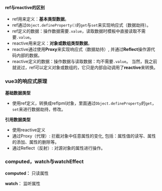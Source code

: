 #### ref与reactive的区别

- ref用来定义：**基本类型数据**。
- ref通过`Object.defineProperty()`的`get`与`set`来实现响应式（数据劫持）。
- ref定义的数据：操作数据需要`.value`，读取数据时模板中直接读取不需要`.value`。
- reactive用来定义：**对象或数组类型数据**。
- reactive通过使用**Proxy**来实现响应式（数据劫持）, 并通过**Reflect**操作源代码内部的数据。
- reactive定义的数据：操作数据与读取数据：均不需要`.value`。
  当然，我之前就说过，ref可以定义对象或数组的，它只是内部自动调用了**reactive**来转换。

### vue3的响应式原理

**基础数据类型**

- 使用ref定义，转换成refIpml对象，里面通过`Object.defineProperty`的`get`，`set`来进行数据劫持，修改。

**引用数据类型**

- 使用reactive定义
- 通过Proxy（代理）: 拦截对象中任意属性的变化, 包括：属性值的读写、属性的添加、属性的删除等。
- 通过Reflect（反射）: 对源对象的属性进行操作。

### computed，watch与watchEffect

**computed：** 只读属性

**watch**： 监听属性

